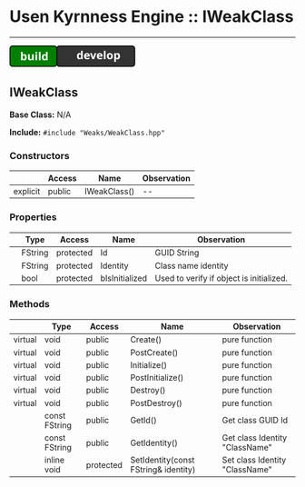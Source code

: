 # Usen Kyrnness Engine :: IWeakClass
---

[![BuildVersion](https://raw.githubusercontent.com/kleytonslopes/md-asset/main/icons/build/vbuild_dev.svg)](https://github.com/kleytonslopes/md-asset/blob/main/icons/build/vbuild_dev.svg)

## IWeakClass


**Base Class:** N/A

**Include:** ```#include "Weaks/WeakClass.hpp"```

### Constructors
|          | **Access** | **Name**     | **Observation** |
| --       | --         | --           | --              |
| explicit | public     | IWeakClass() | --              |

### Properties
|    | **Type**      | **Access** | **Name**       | **Observation**     |
| -- | --            | --         | --             | --                  |
|    | FString       | protected  | Id             | GUID String         |
|    | FString       | protected  | Identity       | Class name identity |
|    | bool          | protected  | bIsInitialized | Used to verify if object is initialized. |

### Methods
|          | **Type**      | **Access** | **Name**                             | **Observation**   |
| --       | --            | --         | --                                   | --                |
| virtual  | void          | public     | Create()                             | pure function     |
| virtual  | void          | public     | PostCreate()                         | pure function     |
| virtual  | void          | public     | Initialize()                         | pure function     |
| virtual  | void          | public     | PostInitialize()                     | pure function     |
| virtual  | void          | public     | Destroy()                            | pure function     |
| virtual  | void          | public     | PostDestroy()                        | pure function     |
|          | const FString | public     | GetId()                              | Get class GUID Id |
|          | const FString | public     | GetIdentity()                        | Get class Identity "ClassName" |
|          | inline void   | protected  | SetIdentity(const FString& identity) | Set class Identity "ClassName" |